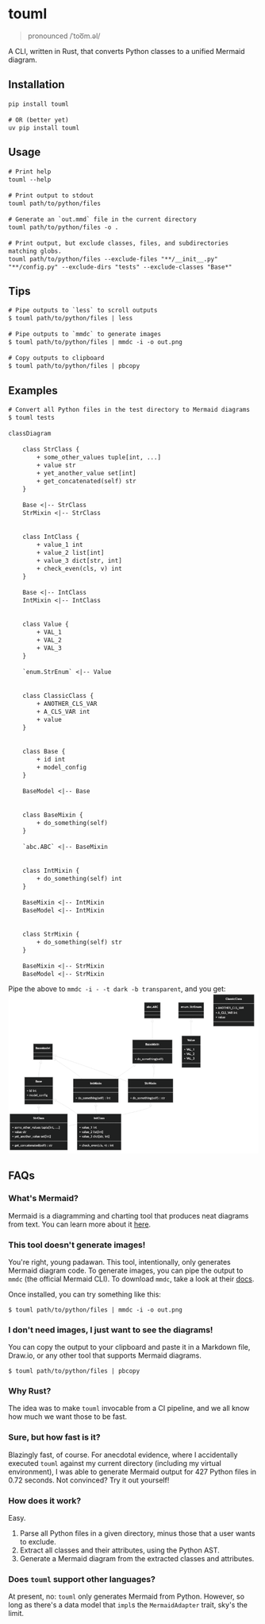touml
=====

> pronounced /ˈtoo͞m.əl/

A CLI, written in Rust, that converts Python classes to a unified Mermaid diagram.

## Installation

```shell
pip install touml

# OR (better yet)
uv pip install touml
```

## Usage

```shell
# Print help
touml --help

# Print output to stdout
touml path/to/python/files

# Generate an `out.mmd` file in the current directory
touml path/to/python/files -o .

# Print output, but exclude classes, files, and subdirectories matching globs.
touml path/to/python/files --exclude-files "**/__init__.py" "**/config.py" --exclude-dirs "tests" --exclude-classes "Base*"
```

## Tips

```shell
# Pipe outputs to `less` to scroll outputs
$ touml path/to/python/files | less

# Pipe outputs to `mmdc` to generate images
$ touml path/to/python/files | mmdc -i -o out.png

# Copy outputs to clipboard
$ touml path/to/python/files | pbcopy
```

## Examples

```shell
# Convert all Python files in the test directory to Mermaid diagrams
$ touml tests

classDiagram

    class StrClass {
        + some_other_values tuple[int, ...]
        + value str
        + yet_another_value set[int]
        + get_concatenated(self) str
    }

    Base <|-- StrClass
    StrMixin <|-- StrClass


    class IntClass {
        + value_1 int
        + value_2 list[int]
        + value_3 dict[str, int]
        + check_even(cls, v) int
    }

    Base <|-- IntClass
    IntMixin <|-- IntClass


    class Value {
        + VAL_1
        + VAL_2
        + VAL_3
    }

    `enum.StrEnum` <|-- Value


    class ClassicClass {
        + ANOTHER_CLS_VAR
        + A_CLS_VAR int
        + value
    }


    class Base {
        + id int
        + model_config
    }

    BaseModel <|-- Base


    class BaseMixin {
        + do_something(self)
    }

    `abc.ABC` <|-- BaseMixin


    class IntMixin {
        + do_something(self) int
    }

    BaseMixin <|-- IntMixin
    BaseModel <|-- IntMixin


    class StrMixin {
        + do_something(self) str
    }

    BaseMixin <|-- StrMixin
    BaseModel <|-- StrMixin

```

Pipe the above to `mmdc -i - -t dark -b transparent`, and you get:
![Example](assets/readme-example.png)

## FAQs

### What's Mermaid?
Mermaid is a diagramming and charting tool that produces neat diagrams from text. You can learn more about it [here](https://mermaid-js.github.io/mermaid/).

### This tool doesn't generate images!
You're right, young padawan. This tool, intentionally, only generates Mermaid diagram code.
To generate images, you can pipe the output to `mmdc` (the official Mermaid CLI).
To download `mmdc`, take a look at their [docs](https://github.com/mermaid-js/mermaid-cli?tab=readme-ov-file#installation).

Once installed, you can try something like this:

```shell
$ touml path/to/python/files | mmdc -i -o out.png
```

### I don't need images, I just want to see the diagrams!
You can copy the output to your clipboard and paste it in a Markdown file,
Draw.io, or any other tool that supports Mermaid diagrams.

```shell
$ touml path/to/python/files | pbcopy
```

### Why Rust?
The idea was to make `touml` invocable from a CI pipeline, and we all know how much we want those to be fast.

### Sure, but how fast is it?
Blazingly fast, of course. For anecdotal evidence, where I accidentally executed `touml` against my current directory (including my virtual environment), I was able to generate Mermaid output for 427 Python files in 0.72 seconds. Not convinced? Try it out yourself!

### How does it work?
Easy.
1. Parse all Python files in a given directory, minus those that a user wants to exclude.
2. Extract all classes and their attributes, using the Python AST.
3. Generate a Mermaid diagram from the extracted classes and attributes.

### Does `touml` support other languages?
At present, no: `touml` only generates Mermaid from Python. However, so long as there's a data model that `impl`s the `MermaidAdapter` trait, sky's the limit.

